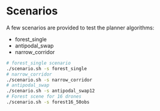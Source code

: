 # Scenarios
A few scenarios are provided to test the planner algorithms:
- forest_single
- antipodal_swap
- narrow_corridor

```bash
# forest_single scenario
./scenario.sh -s forest_single
# narrow_corridor
./scenario.sh -s narrow_corridor
# antipodal_swap
./scenario.sh -s antipodal_swap12
# Forest scene for 16 drones 
./scenario.sh -s forest16_50obs
```